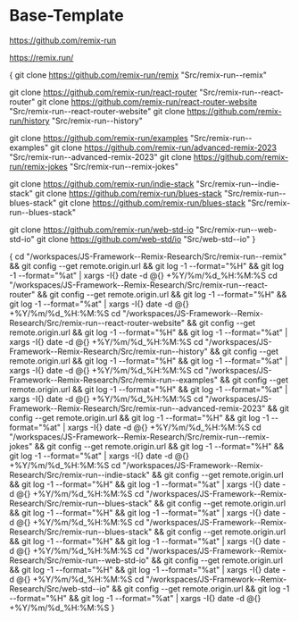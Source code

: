 # Base-Template

https://github.com/remix-run

https://remix.run/


{
git clone https://github.com/remix-run/remix "Src/remix-run--remix"

git clone https://github.com/remix-run/react-router "Src/remix-run--react-router"
git clone https://github.com/remix-run/react-router-website "Src/remix-run--react-router-website"
git clone https://github.com/remix-run/history "Src/remix-run--history"

git clone https://github.com/remix-run/examples "Src/remix-run--examples"
git clone https://github.com/remix-run/advanced-remix-2023 "Src/remix-run--advanced-remix-2023"
git clone https://github.com/remix-run/remix-jokes "Src/remix-run--remix-jokes"

git clone https://github.com/remix-run/indie-stack "Src/remix-run--indie-stack"
git clone https://github.com/remix-run/blues-stack "Src/remix-run--blues-stack"
git clone https://github.com/remix-run/blues-stack "Src/remix-run--blues-stack"

git clone https://github.com/remix-run/web-std-io "Src/remix-run--web-std-io"
git clone https://github.com/web-std/io "Src/web-std--io"
}


{
cd "/workspaces/JS-Framework--Remix-Research/Src/remix-run--remix" && git config --get remote.origin.url &&  git log -1 --format="%H" && git log -1 --format="%at" | xargs -I{} date -d @{} +%Y/%m/%d_%H:%M:%S
cd "/workspaces/JS-Framework--Remix-Research/Src/remix-run--react-router" && git config --get remote.origin.url &&  git log -1 --format="%H" && git log -1 --format="%at" | xargs -I{} date -d @{} +%Y/%m/%d_%H:%M:%S
cd "/workspaces/JS-Framework--Remix-Research/Src/remix-run--react-router-website" && git config --get remote.origin.url &&  git log -1 --format="%H" && git log -1 --format="%at" | xargs -I{} date -d @{} +%Y/%m/%d_%H:%M:%S
cd "/workspaces/JS-Framework--Remix-Research/Src/remix-run--history" && git config --get remote.origin.url &&  git log -1 --format="%H" && git log -1 --format="%at" | xargs -I{} date -d @{} +%Y/%m/%d_%H:%M:%S
cd "/workspaces/JS-Framework--Remix-Research/Src/remix-run--examples" && git config --get remote.origin.url &&  git log -1 --format="%H" && git log -1 --format="%at" | xargs -I{} date -d @{} +%Y/%m/%d_%H:%M:%S
cd "/workspaces/JS-Framework--Remix-Research/Src/remix-run--advanced-remix-2023" && git config --get remote.origin.url &&  git log -1 --format="%H" && git log -1 --format="%at" | xargs -I{} date -d @{} +%Y/%m/%d_%H:%M:%S
cd "/workspaces/JS-Framework--Remix-Research/Src/remix-run--remix-jokes" && git config --get remote.origin.url &&  git log -1 --format="%H" && git log -1 --format="%at" | xargs -I{} date -d @{} +%Y/%m/%d_%H:%M:%S
cd "/workspaces/JS-Framework--Remix-Research/Src/remix-run--indie-stack" && git config --get remote.origin.url &&  git log -1 --format="%H" && git log -1 --format="%at" | xargs -I{} date -d @{} +%Y/%m/%d_%H:%M:%S
cd "/workspaces/JS-Framework--Remix-Research/Src/remix-run--blues-stack" && git config --get remote.origin.url &&  git log -1 --format="%H" && git log -1 --format="%at" | xargs -I{} date -d @{} +%Y/%m/%d_%H:%M:%S
cd "/workspaces/JS-Framework--Remix-Research/Src/remix-run--blues-stack" && git config --get remote.origin.url &&  git log -1 --format="%H" && git log -1 --format="%at" | xargs -I{} date -d @{} +%Y/%m/%d_%H:%M:%S
cd "/workspaces/JS-Framework--Remix-Research/Src/remix-run--web-std-io" && git config --get remote.origin.url &&  git log -1 --format="%H" && git log -1 --format="%at" | xargs -I{} date -d @{} +%Y/%m/%d_%H:%M:%S
cd "/workspaces/JS-Framework--Remix-Research/Src/web-std--io" && git config --get remote.origin.url &&  git log -1 --format="%H" && git log -1 --format="%at" | xargs -I{} date -d @{} +%Y/%m/%d_%H:%M:%S
}